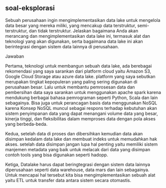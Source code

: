 ## soal-eksplorasi

Sebuah perusahaan ingin mengimplementasikan data lake untuk mengelola data besar yang mereka miliki, yang mencakup data terstruktur, semi-terstruktur, dan tidak terstruktur. Jelaskan bagaimana Anda akan merancang dan mengimplementasikan data lake ini, termasuk alat dan teknologi yang akan digunakan, serta bagaimana data lake ini akan berintegrasi dengan sistem data lainnya di perusahaan.

Jawaban

Pertama, teknologi untuk membangun sebuah data lake, ada berebagai rekomendasi yang saya sarankan  dari platform cloud yaitu Amazon S3, Google Cloud Storage atau azure data lake. platform yang saya sebutkan merupakan tingkat kepopuleran yang paling sering digunakan di perusahaan besar. Lalu untuk membantu pemrosesan data dan pembersihan data saya sarankan untuk menggunakan apache spark karena mendukung berbagai bahasa pemrograman seperti Python, Scala dan lain sebagainya. Bisa juga untuk perancagan basis data menggunakan NoSQL karena Konsep NoSQL muncul sebagai respons terhadap kebutuhan akan sistem penyimpanan data yang dapat menangani volume data yang besar, kinerja tinggi, dan fleksibilitas dalam memproses data dengan pola akses yang berbeda-beda.

Kedua, setelah data di proses dan dibersihkan kemudian data akan disimpan kedalam data lake dan membuat indeks untuk memudahkan hak akses. setelah data disimpan jangan lupa hal penting yaitu memiliki sistem manjemen metadata yang baik untuk melacak dari data yang disimpan contoh tools yang bisa digunakan seperti hadopp.

Ketiga, Datalake harus dapat beringtegrasi dengan sistem data lainnya diperusahaan seperti data warehouse, data mars dan lain sebagainya. Untuk mencapai hal tersebut kita bisa mengimplementasikan sebuah alat yaitu ETL untuk transfer data antara sistem secara otomastis. 



